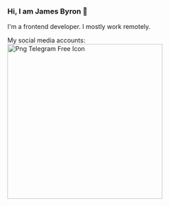 ### Hi, I am James Byron 👋

I'm a frontend developer.
I mostly work remotely.

My social media accounts:
<a href="https://t.me/iamjamesfd">
  <img src="https://www.freeiconspng.com/uploads/telegram-icon-11.png" width="350" alt="Png Telegram Free Icon" />
</a>
